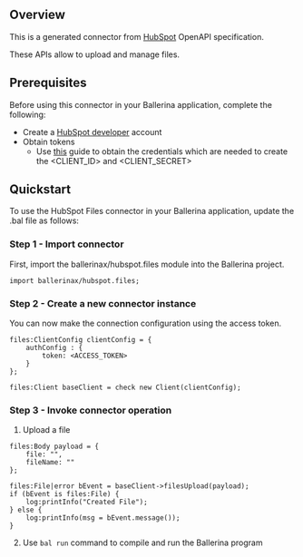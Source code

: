 ## Overview
This is a generated connector from [HubSpot](https://www.hubspot.com/) OpenAPI specification. 

These APIs allow to upload and manage files.
 
## Prerequisites
Before using this connector in your Ballerina application, complete the following:
* Create a [HubSpot developer](https://developers.hubspot.com/) account
* Obtain tokens
    - Use [this](https://developers.hubspot.com/docs/api/working-with-oauth4) guide to obtain the credentials which are needed to create the <CLIENT_ID> and <CLIENT_SECRET>

## Quickstart
To use the HubSpot Files connector in your Ballerina application, update the .bal file as follows:

### Step 1 - Import connector
First, import the ballerinax/hubspot.files module into the Ballerina project.
```ballerina
import ballerinax/hubspot.files;
```

### Step 2 - Create a new connector instance
You can now make the connection configuration using the access token.
```ballerina
files:ClientConfig clientConfig = {
    authConfig : {
        token: <ACCESS_TOKEN>
    }
};

files:Client baseClient = check new Client(clientConfig);
```
### Step 3 - Invoke connector operation

1. Upload a file
```ballerina
files:Body payload = {
    file: "",
    fileName: ""
};

files:File|error bEvent = baseClient->filesUpload(payload);
if (bEvent is files:File) {
    log:printInfo("Created File");
} else {
    log:printInfo(msg = bEvent.message());
}
```

2. Use `bal run` command to compile and run the Ballerina program
